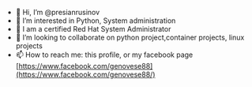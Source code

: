 - 👋 Hi, I’m @presianrusinov
- 👀 I’m interested in Python, System administration 
- 🌱 I am a certified Red Hat System Administrator
- 💞️ I’m looking to collaborate on python project,container projects, linux projects 
- 📫 How to reach me: this profile, or my facebook page [https://www.facebook.com/genovese88](https://www.facebook.com/genovese88/)

<!---
presianrusinov/presianrusinov is a ✨ special ✨ repository because its `README.md` (this file) appears on your GitHub profile.
You can click the Preview link to take a look at your changes.
--->
